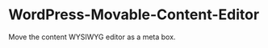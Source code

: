 WordPress-Movable-Content-Editor
================================

Move the content WYSIWYG editor as a meta box.
